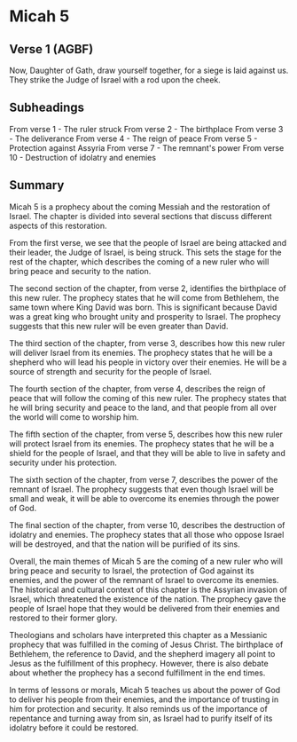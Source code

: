 # Micah 5

## Verse 1 (AGBF)

Now, Daughter of Gath, draw yourself together, for a siege is laid against us. They strike the Judge of Israel with a rod upon the cheek.

## Subheadings

From verse 1 - The ruler struck
From verse 2 - The birthplace
From verse 3 - The deliverance
From verse 4 - The reign of peace
From verse 5 - Protection against Assyria
From verse 7 - The remnant's power
From verse 10 - Destruction of idolatry and enemies

## Summary

Micah 5 is a prophecy about the coming Messiah and the restoration of Israel. The chapter is divided into several sections that discuss different aspects of this restoration.

From the first verse, we see that the people of Israel are being attacked and their leader, the Judge of Israel, is being struck. This sets the stage for the rest of the chapter, which describes the coming of a new ruler who will bring peace and security to the nation.

The second section of the chapter, from verse 2, identifies the birthplace of this new ruler. The prophecy states that he will come from Bethlehem, the same town where King David was born. This is significant because David was a great king who brought unity and prosperity to Israel. The prophecy suggests that this new ruler will be even greater than David.

The third section of the chapter, from verse 3, describes how this new ruler will deliver Israel from its enemies. The prophecy states that he will be a shepherd who will lead his people in victory over their enemies. He will be a source of strength and security for the people of Israel.

The fourth section of the chapter, from verse 4, describes the reign of peace that will follow the coming of this new ruler. The prophecy states that he will bring security and peace to the land, and that people from all over the world will come to worship him.

The fifth section of the chapter, from verse 5, describes how this new ruler will protect Israel from its enemies. The prophecy states that he will be a shield for the people of Israel, and that they will be able to live in safety and security under his protection.

The sixth section of the chapter, from verse 7, describes the power of the remnant of Israel. The prophecy suggests that even though Israel will be small and weak, it will be able to overcome its enemies through the power of God.

The final section of the chapter, from verse 10, describes the destruction of idolatry and enemies. The prophecy states that all those who oppose Israel will be destroyed, and that the nation will be purified of its sins.

Overall, the main themes of Micah 5 are the coming of a new ruler who will bring peace and security to Israel, the protection of God against its enemies, and the power of the remnant of Israel to overcome its enemies. The historical and cultural context of this chapter is the Assyrian invasion of Israel, which threatened the existence of the nation. The prophecy gave the people of Israel hope that they would be delivered from their enemies and restored to their former glory.

Theologians and scholars have interpreted this chapter as a Messianic prophecy that was fulfilled in the coming of Jesus Christ. The birthplace of Bethlehem, the reference to David, and the shepherd imagery all point to Jesus as the fulfillment of this prophecy. However, there is also debate about whether the prophecy has a second fulfillment in the end times.

In terms of lessons or morals, Micah 5 teaches us about the power of God to deliver his people from their enemies, and the importance of trusting in him for protection and security. It also reminds us of the importance of repentance and turning away from sin, as Israel had to purify itself of its idolatry before it could be restored.